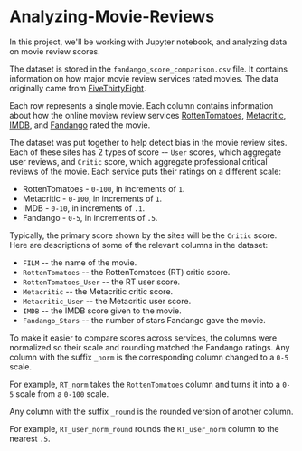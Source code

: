 # Analyzing-Movie-Reviews

In this project, we'll be working with Jupyter notebook, and analyzing data on movie review scores.

The dataset is stored in the `fandango_score_comparison.csv` file. It contains information on how major movie review services rated movies. The data originally came from [FiveThirtyEight](http://fivethirtyeight.com/features/fandango-movies-ratings/). 

Each row represents a single movie. Each column contains information about how the online moview review services [RottenTomatoes](http://rottentomatoes.com/), [Metacritic](http://metacritic.com/), [IMDB](http://www.imdb.com/), and [Fandango](http://www.fandango.com/) rated the movie.

The dataset was put together to help detect bias in the movie review sites. Each of these sites has 2 types of score -- `User` scores, which aggregate user reviews, and `Critic` score, which aggregate professional critical reviews of the movie. Each service puts their ratings on a different scale:

* RottenTomatoes - `0-100`, in increments of `1`.
* Metacritic - `0-100`, in increments of `1`.
* IMDB - `0-10`, in increments of `.1`.
* Fandango - `0-5`, in increments of `.5`.

Typically, the primary score shown by the sites will be the `Critic` score. Here are descriptions of some of the relevant columns in the dataset:

* `FILM` -- the name of the movie.
* `RottenTomatoes` -- the RottenTomatoes (RT) critic score.
* `RottenTomatoes_User` -- the RT user score.
* `Metacritic` -- the Metacritic critic score.
* `Metacritic_User` -- the Metacritic user score.
* `IMDB` -- the IMDB score given to the movie.
* `Fandango_Stars` -- the number of stars Fandango gave the movie.

To make it easier to compare scores across services, the columns were normalized so their scale and rounding matched the Fandango ratings. Any column with the suffix `_norm` is the corresponding column changed to a `0-5` scale.

For example, `RT_norm` takes the `RottenTomatoes` column and turns it into a `0-5` scale from a `0-100` scale.

Any column with the suffix `_round` is the rounded version of another column.

For example, `RT_user_norm_round` rounds the `RT_user_norm` column to the nearest `.5`.
